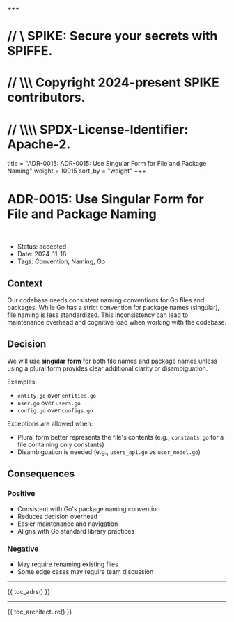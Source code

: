+++
# //    \\ SPIKE: Secure your secrets with SPIFFE.
# //  \\\\\ Copyright 2024-present SPIKE contributors.
# // \\\\\\\ SPDX-License-Identifier: Apache-2.

title = "ADR-0015: ADR-0015: Use Singular Form for File and Package Naming"
weight = 10015
sort_by = "weight"
+++

# ADR-0015: Use Singular Form for File and Package Naming

<br style="clear:both" />

- Status: accepted
- Date: 2024-11-18
- Tags: Convention, Naming, Go

## Context

Our codebase needs consistent naming conventions for Go files and packages. 
While Go has a strict convention for package names (singular), file naming is 
less standardized. This inconsistency can lead to maintenance overhead and 
cognitive load when working with the codebase.

## Decision

We will use **singular form** for both file names and package names unless 
using a plural form provides clear additional clarity or disambiguation.

Examples:
* `entity.go` over `entities.go`
* `user.go` over `users.go`
* `config.go` over `configs.go`

Exceptions are allowed when:

* Plural form better represents the file's contents (e.g., `constants.go` for a 
  file containing only constants)
* Disambiguation is needed (e.g., `users_api.go` vs `user_model.go`)

## Consequences

### Positive

* Consistent with Go's package naming convention
* Reduces decision overhead
* Easier maintenance and navigation
* Aligns with Go standard library practices

### Negative

* May require renaming existing files
* Some edge cases may require team discussion

----

{{ toc_adrs() }}

----

{{ toc_architecture() }}
